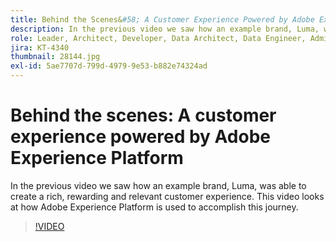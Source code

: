 ```yaml
---
title: Behind the Scenes&#58; A Customer Experience Powered by Adobe Experience Platform
description: In the previous video we saw how an example brand, Luma, was able to create a rich, rewarding and relevant customer experience. This video looks at how Adobe Experience Platform is used to accomplish this journey.
role: Leader, Architect, Developer, Data Architect, Data Engineer, Admin, User
jira: KT-4340
thumbnail: 28144.jpg
exl-id: 5ae7707d-799d-4979-9e53-b882e74324ad
---
```

# Behind the scenes: A customer experience powered by Adobe Experience Platform

In the previous video we saw how an example brand, Luma, was able to create a rich, rewarding and relevant customer experience. This video looks at how Adobe Experience Platform is used to accomplish this journey.

>[!VIDEO](https://video.tv.adobe.com/v/28144?quality=12&learn=on)

